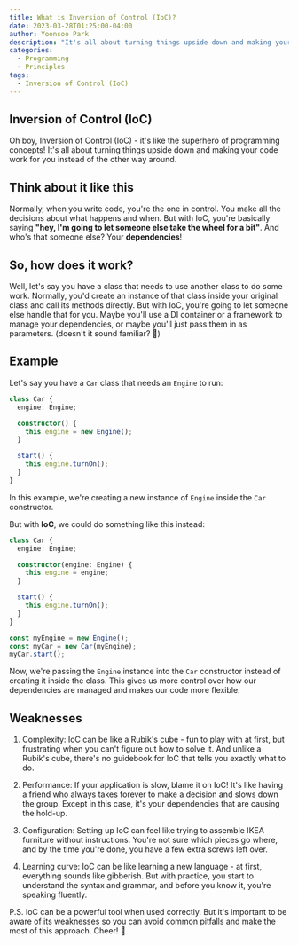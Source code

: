 ```yaml
---
title: What is Inversion of Control (IoC)?
date: 2023-03-28T01:25:00-04:00
author: Yoonsoo Park
description: "It's all about turning things upside down and making your code work for you instead of the other way around."
categories:
  - Programming
  - Principles
tags:
  - Inversion of Control (IoC)
---
```


## Inversion of Control (IoC)

Oh boy, Inversion of Control (IoC) - it's like the superhero of programming concepts! It's all about turning things upside down and making your code work for you instead of the other way around.

## Think about it like this

Normally, when you write code, you're the one in control. You make all the decisions about what happens and when.
But with IoC, you're basically saying **"hey, I'm going to let someone else take the wheel for a bit"**.
And who's that someone else? Your **dependencies**!

## So, how does it work?

Well, let's say you have a class that needs to use another class to do some work.
Normally, you'd create an instance of that class inside your original class and call its methods directly.
But with IoC, you're going to let someone else handle that for you.
Maybe you'll use a DI container or a framework to manage your dependencies, or maybe you'll just pass them in as parameters.
(doesn't it sound familiar? 🤔)

## Example

Let's say you have a `Car` class that needs an `Engine` to run:

```typescript
class Car {
  engine: Engine;

  constructor() {
    this.engine = new Engine();
  }

  start() {
    this.engine.turnOn();
  }
}
```

In this example, we're creating a new instance of `Engine` inside the `Car` constructor.

But with **IoC**, we could do something like this instead:

```typescript
class Car {
  engine: Engine;

  constructor(engine: Engine) {
    this.engine = engine;
  }

  start() {
    this.engine.turnOn();
  }
}

const myEngine = new Engine();
const myCar = new Car(myEngine);
myCar.start();
```

Now, we're passing the `Engine` instance into the `Car` constructor instead of creating it inside the class.
This gives us more control over how our dependencies are managed and makes our code more flexible.

## Weaknesses

1. Complexity: IoC can be like a Rubik's cube - fun to play with at first, but frustrating when you can't figure out how to solve it. And unlike a Rubik's cube, there's no guidebook for IoC that tells you exactly what to do.

2. Performance: If your application is slow, blame it on IoC! It's like having a friend who always takes forever to make a decision and slows down the group. Except in this case, it's your dependencies that are causing the hold-up.

3. Configuration: Setting up IoC can feel like trying to assemble IKEA furniture without instructions. You're not sure which pieces go where, and by the time you're done, you have a few extra screws left over.

4. Learning curve: IoC can be like learning a new language - at first, everything sounds like gibberish. But with practice, you start to understand the syntax and grammar, and before you know it, you're speaking fluently.

P.S. IoC can be a powerful tool when used correctly. But it's important to be aware of its weaknesses so you can avoid common pitfalls and make the most of this approach. Cheer! 🍺
